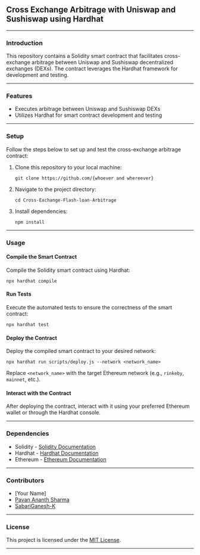 ## Cross Exchange Arbitrage with Uniswap and Sushiswap using Hardhat

---

### Introduction

This repository contains a Solidity smart contract that facilitates cross-exchange arbitrage between Uniswap and Sushiswap decentralized exchanges (DEXs). The contract leverages the Hardhat framework for development and testing.

---

### Features

- Executes arbitrage between Uniswap and Sushiswap DEXs
- Utilizes Hardhat for smart contract development and testing

---

### Setup

Follow the steps below to set up and test the cross-exchange arbitrage contract:

1. Clone this repository to your local machine:

   ```
   git clone https://github.com/{whoever and whereever}
   ```

2. Navigate to the project directory:

   ```
   cd Cross-Exchange-Flash-loan-Arbitrage
   ```

3. Install dependencies:
   ```
   npm install
   ```

---

### Usage

#### Compile the Smart Contract

Compile the Solidity smart contract using Hardhat:

```
npx hardhat compile
```

#### Run Tests

Execute the automated tests to ensure the correctness of the smart contract:

```
npx hardhat test
```

#### Deploy the Contract

Deploy the compiled smart contract to your desired network:

```
npx hardhat run scripts/deploy.js --network <network_name>
```

Replace `<network_name>` with the target Ethereum network (e.g., `rinkeby`, `mainnet`, etc.).

#### Interact with the Contract

After deploying the contract, interact with it using your preferred Ethereum wallet or through the Hardhat console.

---

### Dependencies

- Solidity - [Solidity Documentation](https://docs.soliditylang.org/)
- Hardhat - [Hardhat Documentation](https://hardhat.org/)
- Ethereum - [Ethereum Documentation](https://ethereum.org/)

---

### Contributors

- [Your Name]
- [Pavan Ananth Sharma](https://github.com/PavanAnanthSharma)
- [SabariGanesh-K](https://github.com/SabariGanesh-K)

---

### License

This project is licensed under the [MIT License](LICENSE).

---
